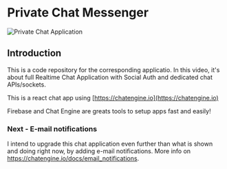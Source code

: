# Private Chat Messenger

![Private Chat Application](https://i.ibb.co/GJwyy9m/Bv9-Js3-QLOLY-HD.jpg)

## Introduction

This is a code repository for the corresponding applicatio. In this video, it's about full Realtime Chat Application with Social Auth and dedicated chat APIs/sockets.

This is a react chat app using [https://chatengine.io](https://chatengine.io)

Firebase and Chat Engine are greats tools to setup apps fast and easily!

### Next - E-mail notifications

I intend to upgrade this chat application even further than what is shown and doing right now, by adding e-mail notifications. More info on https://chatengine.io/docs/email_notifications.
